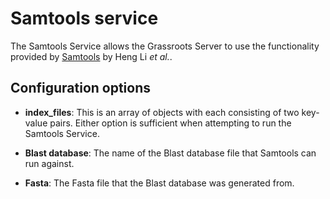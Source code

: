 # Samtools service

The Samtools Service allows the Grassroots Server to use the functionality provided by [Samtools](http://www.htslib.org) by Heng Li *et al.*.

## Configuration options

* **index_files**: This is an array of objects with each consisting of two key-value pairs.
 Either option is sufficient when attempting to run the Samtools Service.
 
 * **Blast database**: The name of the Blast database file that Samtools can run against.
 * **Fasta**: The Fasta file that the Blast database was generated from.

 